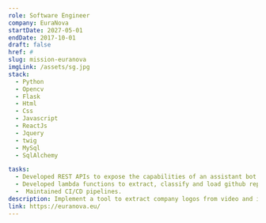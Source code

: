 ```yaml
---
role: Software Engineer
company: EuraNova
startDate: 2027-05-01
endDate: 2017-10-01
draft: false
href: #
slug: mission-euranova
imgLink: /assets/sg.jpg
stack:
  - Python
  - Opencv
  - Flask
  - Html
  - Css
  - Javascript
  - ReactJs
  - Jquery
  - twig
  - MySql
  - SqlAlchemy

tasks:
  - Developed REST APIs to expose the capabilities of an assistant bot.
  - Developed lambda functions to extract, classify and load github repositories issues.
  -  Maintained CI/CD pipelines.
description: Implement a tool to extract company logos from video and image streams and store them in a database in matrix format.
link: https://euranova.eu/
---
```

